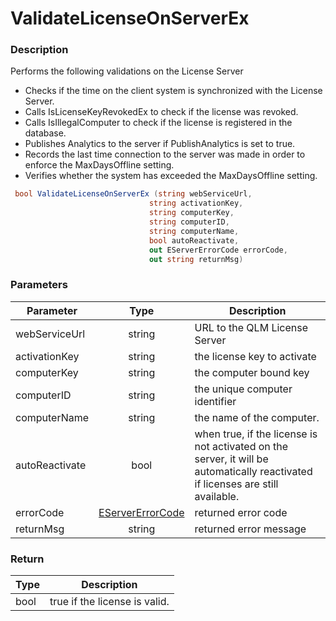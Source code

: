 # ValidateLicenseOnServerEx

### Description

Performs the following validations on the License Server

* Checks if the time on the client system is synchronized with the License Server.
* Calls IsLicenseKeyRevokedEx to check if the license was revoked.
* Calls IsIllegalComputer to check if the license is registered in the database.
* Publishes Analytics to the server if PublishAnalytics is set to true.
* Records the last time connection to the server was made in order to enforce the MaxDaysOffline setting.
* Verifies whether the system has exceeded the MaxDaysOffline setting.

```csharp
 bool ValidateLicenseOnServerEx (string webServiceUrl, 
                               string activationKey, 
                               string computerKey, 
                               string computerID, 
                               string computerName, 
                               bool autoReactivate, 
                               out EServerErrorCode errorCode, 
                               out string returnMsg)
```

### Parameters

| Parameter      |                       Type                       | Description                                                                                                                     |
| -------------- | :----------------------------------------------: | ------------------------------------------------------------------------------------------------------------------------------- |
| webServiceUrl  |                      string                      | URL to the QLM License Server                                                                                                   |
| activationKey  |                      string                      | the license key to activate                                                                                                     |
| computerKey    |                      string                      | the computer bound key                                                                                                          |
| computerID     |                      string                      | the unique computer identifier                                                                                                  |
| computerName   |                      string                      | the name of the computer.                                                                                                       |
| autoReactivate |                       bool                       | when true, if the license is not activated on the server, it will be automatically reactivated if licenses are still available. |
| errorCode      | [EServerErrorCode](../enums/eservererrorcode.md) | returned error code                                                                                                             |
| returnMsg      |                      string                      | returned error message                                                                                                          |

### Return

| Type | Description                   |
| ---- | ----------------------------- |
| bool | true if the license is valid. |
